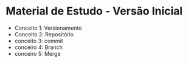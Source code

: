 # Material de Estudo - Versão Inicial

- Conceito 1: Versionamento
- Conceito 2: Repositório
- conceito 3: commit
- conceiro 4: Branch
- conceiro 5: Merge
